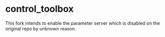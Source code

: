 control_toolbox
===========

This fork intends to enable the parameter server which is disabled on the original repo by unknown reason.
